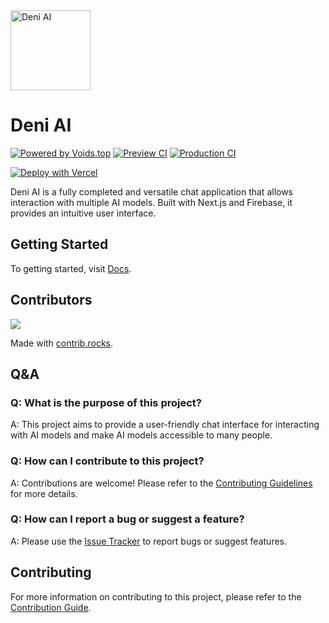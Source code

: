 <img alt="Deni AI" src="apps/www/public/assets/icon.svg" width="128">

# Deni AI

<a href="https://voids.top/"><img alt="Powered by Voids.top" src="https://img.shields.io/badge/Powered_by_Voids.top-000000.svg?style=for-the-badge&labelColor=000"></a>
<a href="https://github.com/raicdev/deni-ai" ><img alt="Preview CI" src="https://img.shields.io/github/deployments/raicdev/deni-ai/preview?style=for-the-badge&label=Preview"></a>
<a href="https://github.com/raicdev/deni-ai" ><img alt="Production CI" src="https://img.shields.io/github/deployments/raicdev/deni-ai/production?style=for-the-badge&label=Production"></a>

[![Deploy with Vercel](https://vercel.com/button)](https://vercel.com/new/clone?repository-url=https%3A%2F%2Fgithub.com%2Fraicdev%2Fdeni-ai&env=OPENAI_API_KEY,ANTHROPIC_API_KEY,NEXT_PUBLIC_FIREBASE_API_KEY,GOOGLE_API_KEY,XAI_API_KEY,GROQ_API_KEY,OPENROUTER_API_KEY,FIREBASE_SERVICE_ACCOUNT_KEY,BRAVE_SEARCH_API_KEY,UPLOADTHING_TOKEN,NEXT_PUBLIC_FIREBASE_MESSAGING_SENDER_ID,NEXT_PUBLIC_FIREBASE_STORAGE_BUCKET,NEXT_PUBLIC_FIREBASE_PROJECT_ID,NEXT_PUBLIC_FIREBASE_AUTH_DOMAIN&project-name=deni-ai&repository-name=deni-ai)

Deni AI is a fully completed and versatile chat application that allows interaction with multiple AI models. Built with Next.js and Firebase, it provides an intuitive user interface.

## Getting Started

To getting started, visit [Docs](https://docs.deniai.app/getting-started.html).

## Contributors

<a href="https://github.com/raicdev/deni-ai/graphs/contributors">
  <img src="https://contrib.rocks/image?repo=raicdev/deni-ai" />
</a>

Made with [contrib.rocks](https://contrib.rocks).

## Q&A

### Q: What is the purpose of this project?

A: This project aims to provide a user-friendly chat interface for interacting with AI models and make AI models accessible to many people.

### Q: How can I contribute to this project?

A: Contributions are welcome! Please refer to the [Contributing Guidelines](CONTRIBUTING.md) for more details.

### Q: How can I report a bug or suggest a feature?

A: Please use the [Issue Tracker](https://github.com/raicdev/deni-ai/issues) to report bugs or suggest features.

## Contributing

For more information on contributing to this project, please refer to the [Contribution Guide](https://docs.deniai.app/docs/contribution/setup-repository).
